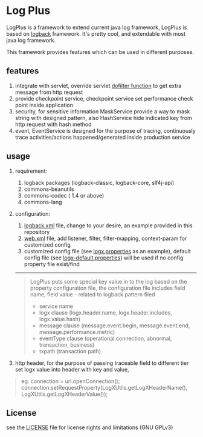# Log Plus

LogPlus is a framework to extend current java log framework, LogPlus is based on [logback](https://logback.qos.ch/) framework.
It's pretty cool, and extendable with most java log framework.

This framework provides features which can be used in different purposes.

## features
1. integrate with servlet, override servlet [dofilter function](https://tomcat.apache.org/tomcat-5.5-doc/servletapi/javax/servlet/Filter.html) to get extra message from http request
2. provide checkpoint service, checkpoint service set performance check point inside application
3. security, for sensitive information MaskService provide a way to mask string with designed pattern, also HashService hide indicated key from http request with hash method
4. event, EventService is designed for the purpose of tracing, continuously trace activities/actions happened/generated inside production service

## usage
1. requirement:
    1. logback packages (logback-classic, logback-core, slf4j-api)
    2. commons-beanutils
    3. commons-codec ( 1.4 or above)
    4. commons-lang
    
2. configuration:
    1. [logback.xml](src/main/resources/logback.xml) file, change to your desire, an example provided in this repository
    2. [web.xml](src/main/resources/web.xml) file, add listener, filter, filter-mapping, context-param for customized config
    3. customized config file (see [logx.properties](logx.properties) as an example), default config file (see [logx-default.properties](src/main/resources/logx-default.properties)) will be used if no config property file exist/find 
    
    ---
    > LogPlus puts some special key value in to the log based on the property configuration file, 
    the configuration file includes field name, field value - related to logback pattern filed
    > - service name
    > - logx clause (logx.header.name, logx.header.includes, logx.value.hash)
    > - message clause (message.event.begin, message.event.end, message.performance.metric)
    > - eventType clause (operational.connection, abnormal, transaction, business)
    > - txpath (transaction path)
    
3. http header, for the purpose of passing traceable field to different tier set logx value into header with key and value,
> eg. connection = url.openConnection(); 
> connection.setRequestProperty(LogXUtils.getLogXHeaderName(), LogXUtils.getLogXHeaderValue());

## License

see the [LICENSE](LICENSE) file for license rights and limitations (GNU GPLv3)
